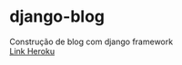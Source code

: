 # django-blog
Construção de blog com django framework <br>
<a href="https://montalvas-blog.herokuapp.com/" target="_blank">Link Heroku</a>
